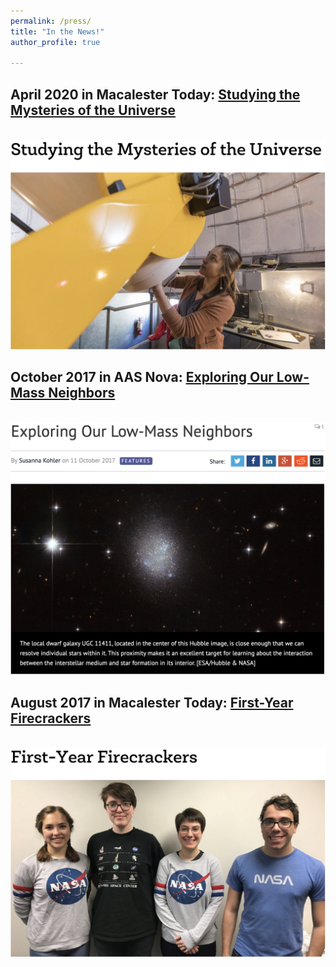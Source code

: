 ```yaml
---
permalink: /press/
title: "In the News!"
author_profile: true

---
```

## April 2020 in Macalester Today: [Studying the Mysteries of the Universe](https://www.macalester.edu/news/2020/04/studying-the-mysteries-of-the-universe/) 
<br/><img src='/images/MacToday2020.png'>

## October 2017 in AAS Nova: [Exploring Our Low-Mass Neighbors](https://aasnova.org/2017/10/11/exploring-our-low-mass-neighbors/)
<br/><img src='/images/AASNova2017.png'>


## August 2017 in Macalester Today: [First-Year Firecrackers](https://www.macalester.edu/news/2017/08/first-year-firecrackers/)
<br/><img src='/images/MacToday2017.png'>


